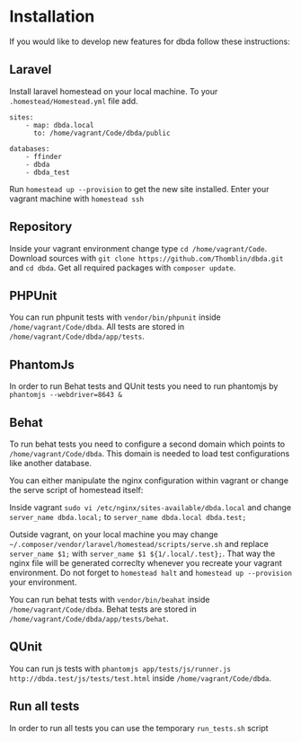 # Installation

If you would like to develop new features for dbda follow these instructions:

## Laravel 

Install laravel homestead on your local machine.
To your ``.homestead/Homestead.yml`` file add.


```
sites:
    - map: dbda.local
      to: /home/vagrant/Code/dbda/public

databases:
    - ffinder
    - dbda
    - dbda_test
```

Run ``homestead up --provision`` to get the new site installed. 
Enter your vagrant machine with ``homestead ssh``

## Repository

Inside your vagrant environment change type ``cd /home/vagrant/Code``.
Download sources with ``git clone https://github.com/Thomblin/dbda.git`` and ``cd dbda``.
Get all required packages with ``composer update``.

## PHPUnit

You can run phpunit tests with ``vendor/bin/phpunit`` inside ``/home/vagrant/Code/dbda``.
All tests are stored in ``/home/vagrant/Code/dbda/app/tests``.

## PhantomJs

In order to run Behat tests and QUnit tests you need to run phantomjs by ``phantomjs --webdriver=8643 &``

## Behat

To run behat tests you need to configure a second domain which points to ``/home/vagrant/Code/dbda``.
This domain is needed to load test configurations like another database.

You can either manipulate the nginx configuration within vagrant or change the serve script of homestead itself:

Inside vagrant ``sudo vi /etc/nginx/sites-available/dbda.local``
and change ``server_name dbda.local;`` to ``server_name dbda.local dbda.test;``

Outside vagrant, on your local machine you may change ``~/.composer/vendor/laravel/homestead/scripts/serve.sh`` 
and replace ``server_name $1;`` with ``server_name $1 ${1/.local/.test};``. 
That way the nginx file will be generated correclty whenever you recreate your vagrant environment. 
Do not forget to ``homestead halt`` and ``homestead up --provision`` your environment.

You can run behat tests with ``vendor/bin/beahat`` inside ``/home/vagrant/Code/dbda``.
Behat tests are stored in ``/home/vagrant/Code/dbda/app/tests/behat``.

## QUnit

You can run js tests with ``phantomjs app/tests/js/runner.js http://dbda.test/js/tests/test.html`` inside ``/home/vagrant/Code/dbda``.

## Run all tests

In order to run all tests you can use the temporary ``run_tests.sh`` script